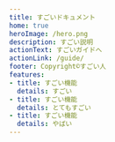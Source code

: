 ```yaml
---
title: すごいドキュメント
home: true
heroImage: /hero.png
description: すごい説明
actionText: すごいガイドへ
actionLink: /guide/
footer: Copyright©すごい人
features:
- title: すごい機能
  details: すごい
- title: すごい機能
  details: とてもすごい
- title: すごい機能
  details: やばい
---
```


